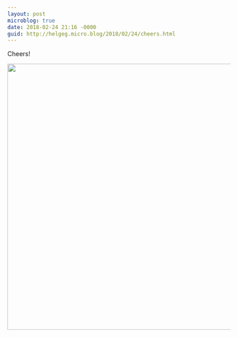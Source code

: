 ```yaml
---
layout: post
microblog: true
date: 2018-02-24 21:16 -0000
guid: http://helgeg.micro.blog/2018/02/24/cheers.html
---
```

Cheers!

<img src="http://microblog.helgegudmundsen.com/uploads/2018/ba346a2b30.jpg" width="600" height="600" />
